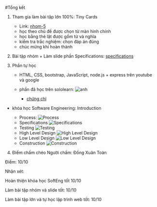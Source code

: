#Tổng kết


1. Tham gia làm bài tập lớn 100%: Tiny Cards 

	- Link: [nhom-5](http://https://github.com/truonganhhoang/INT2208-4-2018/tree/master/nhom-5 "nhom-5") 
	- học theo chủ đề được chọn từ màn hình chính
	- học bằng thẻ lật được gồm từ và nghĩa
	- kiểm tra trắc nghiệm: chọn đáp án đúng
	- chúc mừng khi hoàn thành

2. Bài tập nhóm + Làm slide phần Specifications: 
	[specifications](http://https://github.com/truonganhhoang/SoftEng/tree/master/specifications)

3. Phần tự học

	- HTML, CSS, bootstrap, JavaScript, node.js + express trên youtube và google

	- phần đã học trên sololearn: ![anh](https://github.com/trinhtl/INT2208-4-2018/blob/master/TongLyTrinh/solo.JPG)
		+ [chứng chỉ](https://www.sololearn.com/Certificate/1014-1741911/pdf/)

- khóa học Software Engineering: Introduction

	+ Process:
		![Process](https://github.com/trinhtl/INT2208-4-2018/blob/master/TongLyTrinh/Quiz_Process.jpg)
	+ Specifications
		![Specifications](https://github.com/trinhtl/INT2208-4-2018/blob/master/TongLyTrinh/Quiz_Specifications.jpg)
	+ Testing
		![Testing](https://github.com/trinhtl/INT2208-4-2018/blob/master/TongLyTrinh/Quiz_Testing.jpg)
	+ High Level Design
		![High Level Design](https://github.com/trinhtl/INT2208-4-2018/blob/master/TongLyTrinh/Quiz_High_Level_Design.jpg)
	+ Low Level Design
		![Low Level Design](https://github.com/trinhtl/INT2208-4-2018/blob/master/TongLyTrinh/Quiz_Low_Level_Design.jpg)
	+ Construction
		![Construction](https://github.com/trinhtl/INT2208-4-2018/blob/master/TongLyTrinh/Quiz_Construction.jpg)
4. Điểm chấm chéo
Người chấm: Đồng Xuân Toàn

Điểm: 10/10

Nhận xét:

Hoàn thiện khóa học SoftEng tốt 10/10

Làm bài tập nhóm và slide tốt: 10/10

Làm bài tập lớn và tự học lập trình web tốt: 10/10
